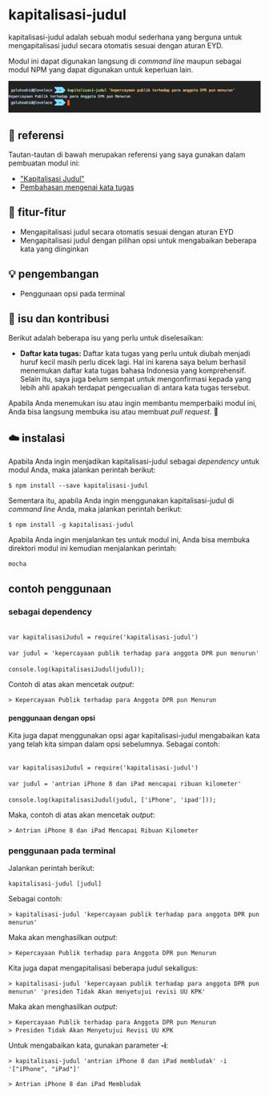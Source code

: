 # kapitalisasi-judul

kapitalisasi-judul adalah sebuah modul sederhana yang berguna untuk mengapitalisasi judul secara otomatis sesuai dengan aturan EYD.

Modul ini dapat digunakan langsung di *command line* maupun sebagai modul NPM yang dapat digunakan untuk keperluan lain.

![kapitalisasi-judul](https://raw.githubusercontent.com/galuhsahid/kapitalisasi-judul/master/screencap.png)

## 📖 referensi

Tautan-tautan di bawah merupakan referensi yang saya gunakan dalam pembuatan modul ini:
- ["Kapitalisasi Judul"](https://beritagar.id/artikel/tabik/kapitalisasi-judul)
- [Pembahasan mengenai kata tugas](https://id.wikibooks.org/wiki/Bahasa_Indonesia/Partikel)

## 📜 fitur-fitur

- Mengapitalisasi judul secara otomatis sesuai dengan aturan EYD
- Mengapitalisasi judul dengan pilihan opsi untuk mengabaikan beberapa kata yang diinginkan

## 💡 pengembangan
- Penggunaan opsi pada terminal

## 💭 isu dan kontribusi

Berikut adalah beberapa isu yang perlu untuk diselesaikan:

- **Daftar kata tugas:** Daftar kata tugas yang perlu untuk diubah menjadi huruf kecil masih perlu dicek lagi. Hal ini karena saya belum berhasil menemukan daftar kata tugas bahasa Indonesia yang komprehensif. Selain itu, saya juga belum sempat untuk mengonfirmasi kepada yang lebih ahli apakah terdapat pengecualian di antara kata tugas tersebut.

Apabila Anda menemukan isu atau ingin membantu memperbaiki modul ini, Anda bisa langsung membuka isu atau membuat *pull request*. 🙏

## ☁️ instalasi

Apabila Anda ingin menjadikan kapitalisasi-judul sebagai *dependency* untuk modul Anda, maka jalankan perintah berikut:

```
$ npm install --save kapitalisasi-judul
```

Sementara itu, apabila Anda ingin menggunakan kapitalisasi-judul di *command line* Anda, maka jalankan perintah berikut:

```
$ npm install -g kapitalisasi-judul
```

Apabila Anda ingin menjalankan tes untuk modul ini, Anda bisa membuka direktori modul ini kemudian menjalankan perintah:

```
mocha
```

## contoh penggunaan

### sebagai dependency

```

var kapitalisasiJudul = require('kapitalisasi-judul')

var judul = 'kepercayaan publik terhadap para anggota DPR pun menurun'

console.log(kapitalisasiJudul(judul));

```

Contoh di atas akan mencetak *output*:

```
> Kepercayaan Publik terhadap para Anggota DPR pun Menurun
```

#### penggunaan dengan opsi

Kita juga dapat menggunakan opsi agar kapitalisasi-judul mengabaikan kata yang telah kita simpan dalam opsi sebelumnya. Sebagai contoh:

```

var kapitalisasiJudul = require('kapitalisasi-judul')

var judul = 'antrian iPhone 8 dan iPad mencapai ribuan kilometer'

console.log(kapitalisasiJudul(judul, ['iPhone', 'ipad']));

```

Maka, contoh di atas akan mencetak *output*:

```
> Antrian iPhone 8 dan iPad Mencapai Ribuan Kilometer
```

### penggunaan pada terminal

Jalankan perintah berikut:

```
kapitalisasi-judul [judul]
```

Sebagai contoh:

```
> kapitalisasi-judul 'kepercayaan publik terhadap para anggota DPR pun menurun'
```

Maka akan menghasilkan *output*:

```
> Kepercayaan Publik terhadap para Anggota DPR pun Menurun
```

Kita juga dapat mengapitalisasi beberapa judul sekaligus:

```
> kapitalisasi-judul 'kepercayaan publik terhadap para anggota DPR pun menurun' 'presiden Tidak Akan menyetujui revisi UU KPK'
```

Maka akan menghasilkan *output*:

```
> Kepercayaan Publik terhadap para Anggota DPR pun Menurun
> Presiden Tidak Akan Menyetujui Revisi UU KPK
```

Untuk mengabaikan kata, gunakan parameter **-i**:

```
> kapitalisasi-judul 'antrian iPhone 8 dan iPad membludak' -i '["iPhone", "iPad"]'
```

```
> Antrian iPhone 8 dan iPad Membludak
```


